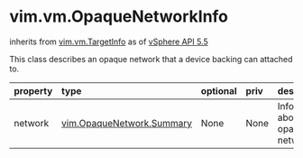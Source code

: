 vim.vm.OpaqueNetworkInfo
========================
inherits from [vim.vm.TargetInfo](docs/vim.vm.TargetInfo.md)
as of [vSphere API 5.5](vim.version.md#vim.version.version9)


This class describes an opaque network that a device backing   can attached to.

| property | type | optional | priv | desc |
|:---------|:-----|:---------|:-----|:-----|
| network | [vim.OpaqueNetwork.Summary](vim.OpaqueNetwork.Summary.md "vim.OpaqueNetwork.Summary") | None | None | Information about the opaque network |


